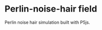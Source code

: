 # Perlin-noise-hair field

Perlin noise hair simulation built with P5js.
<img href="noise.png"></img>
